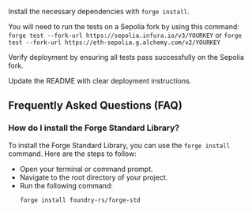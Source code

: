 Install the necessary dependencies with `forge install`.

You will need to run the tests on a Sepolia fork by using this command:
`forge test --fork-url https://sepolia.infura.io/v3/YOURKEY` or
`forge test --fork-url https://eth-sepolia.g.alchemy.com/v2/YOURKEY`

Verify deployment by ensuring all tests pass successfully on the Sepolia fork.

Update the README with clear deployment instructions.

## Frequently Asked Questions (FAQ)

### How do I install the Forge Standard Library?

To install the Forge Standard Library, you can use the `forge install` command. Here are the steps to follow:

* Open your terminal or command prompt.
* Navigate to the root directory of your project.
* Run the following command:
  ```bash
  forge install foundry-rs/forge-std
  ```
